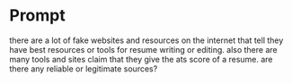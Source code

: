 # Prompt

there are a lot of fake websites and resources on the internet that tell they have best resources or tools for resume writing or editing. also there are many tools and sites claim that they give the ats score of a resume. are there any reliable or legitimate sources?
